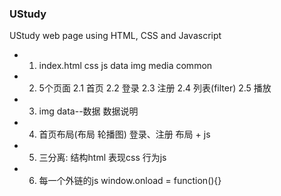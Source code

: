 ###  UStudy
UStudy web page using HTML, CSS and Javascript

* 1. index.html  css  js  data  img media  common
* 2. 5个页面  2.1 首页  2.2 登录  2.3 注册 2.4 列表(filter)  2.5 播放
* 3. img  data--数据  数据说明
* 4. 首页布局(布局  轮播图)  登录、注册 布局 + js
* 5. 三分离: 结构html 表现css 行为js
* 6. 每一个外链的js  window.onload = function(){}
